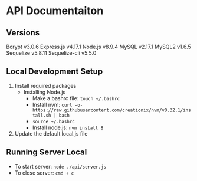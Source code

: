 # API Documentaiton

## Versions
Bcrypt v3.0.6
Express.js v4.17.1
Node.js v8.9.4
MySQL v2.17.1
MySQL2 v1.6.5
Sequelize v5.8.11
Sequelize-cli v5.5.0


## Local Development Setup
1. Install required packages
    - Installing Node.js
        - Make a bashrc file: `touch ~/.bashrc`
        - Install nvm: `curl -o- https://raw.githubusercontent.com/creationix/nvm/v0.32.1/install.sh | bash`
        - `source ~/.bashrc`
        - Install node.js: `nvm install 8`
2. Update the default local.js file

## Running Server Local
- To start server: `node ./api/server.js`
- To close server: `cmd + c`
